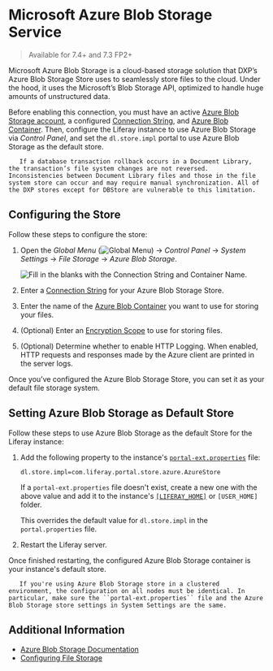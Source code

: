 # Microsoft Azure Blob Storage Service

> Available for 7.4+ and 7.3 FP2+  

Microsoft Azure Blob Storage is a cloud-based storage solution that DXP’s Azure Blob Storage Store uses to seamlessly store files to the cloud. Under the hood, it uses the Microsoft’s Blob Storage API, optimized to handle huge amounts of unstructured data.

Before enabling this connection, you must have an active [Azure Blob Storage account](https://docs.microsoft.com/en-us/azure/storage/common/storage-account-create?toc=%2Fazure%2Fstorage%2Fblobs%2Ftoc.json&tabs=azure-portal), a configured [Connection String](https://docs.microsoft.com/en-us/azure/storage/common/storage-configure-connection-string), and [Azure Blob Container](https://docs.microsoft.com/en-us/azure/storage/blobs/storage-blob-container-create?tabs=dotnet). Then, configure the Liferay instance to use Azure Blob Storage via *Control Panel*, and set the `dl.store.impl` portal to use Azure Blob Storage as the default store. 

```warning::
   If a database transaction rollback occurs in a Document Library, the transaction’s file system changes are not reversed. Inconsistencies between Document Library files and those in the file system store can occur and may require manual synchronization. All of the DXP stores except for DBStore are vulnerable to this limitation.
```

## Configuring the Store

Follow these steps to configure the store:

1. Open the *Global Menu* (![Global Menu](../../../images/icon-applications-menu.png)) &rarr; *Control Panel* &rarr; *System Settings* &rarr; *File Storage* &rarr; *Azure Blob Storage*.

   ![Fill in the blanks with the Connection String and Container Name.](./images/01.png)  

1. Enter a [Connection String](https://docs.microsoft.com/en-us/azure/storage/common/storage-configure-connection-string) for your Azure Blob Storage Store. 

1. Enter the name of the [Azure Blob Container](https://docs.microsoft.com/en-us/azure/storage/blobs/storage-blob-container-create?tabs=dotnet) you want to use for storing your files.

1. (Optional) Enter an [Encryption Scope](https://docs.microsoft.com/en-us/azure/storage/blobs/encryption-scope-overview) to use for storing files. 

1. (Optional) Determine whether to enable HTTP Logging. When enabled, HTTP requests and responses made by the Azure client are printed in the server logs.

Once you’ve configured the Azure Blob Storage Store, you can set it as your default file storage system.

## Setting Azure Blob Storage as Default Store

Follow these steps to use Azure Blob Storage as the default Store for the Liferay instance:

1. Add the following property to the instance's [`portal-ext.properties`](../../../installation-and-upgrades/reference/portal-properties.md) file:

   ```properties
   dl.store.impl=com.liferay.portal.store.azure.AzureStore
   ```

   If a `portal-ext.properties` file doesn't exist, create a new one with the above value and add it to the instance's [`[LIFERAY_HOME]`](../../../installation-and-upgrades/reference/liferay-home.md) or `[USER_HOME]` folder.

   This overrides the default value for `dl.store.impl` in the `portal.properties` file.

1. Restart the Liferay server.

Once finished restarting, the configured Azure Blob Storage container is your instance's default store.

```important::
   If you're using Azure Blob Storage store in a clustered environment, the configuration on all nodes must be identical. In particular, make sure the ``portal-ext.properties`` file and the Azure Blob Storage store settings in System Settings are the same. 
```

## Additional Information

* [Azure Blob Storage Documentation](https://docs.microsoft.com/en-us/azure/storage/blobs/)
* [Configuring File Storage](../configuring-file-storage.md)
